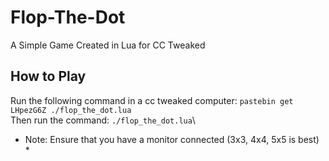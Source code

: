 # Flop-The-Dot
A Simple Game Created in Lua for CC Tweaked



## How to Play
Run the following command in a cc tweaked computer: `pastebin get LHpezG6Z ./flop_the_dot.lua`\
Then run the command: `./flop_the_dot.lua`\
* Note: Ensure that you have a monitor connected (3x3, 4x4, 5x5 is best) *
